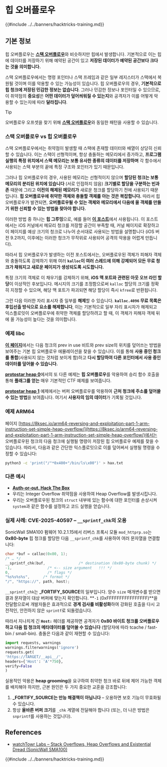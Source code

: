 # 힙 오버플로우

{{#include ../../banners/hacktricks-training.md}}

## 기본 정보

힙 오버플로우는 [**스택 오버플로우**](../stack-overflow/index.html)와 비슷하지만 힙에서 발생합니다. 기본적으로 이는 힙에 데이터를 저장하기 위해 예약된 공간이 있고 **저장된 데이터가 예약된 공간보다 크다는 것을 의미합니다.**

스택 오버플로우에서는 명령 포인터나 스택 프레임과 같은 일부 레지스터가 스택에서 복원될 것이며 이를 악용할 수 있는 가능성이 있습니다. 힙 오버플로우의 경우, **기본적으로 힙 청크에 저장된 민감한 정보는 없습니다**. 그러나 민감한 정보나 포인터일 수 있으므로, 이 취약점의 **중요성**은 **어떤 데이터가 덮어씌워질 수 있는지**와 공격자가 이를 어떻게 악용할 수 있는지에 따라 **달라집니다**.

> [!TIP]
> 오버플로우 오프셋을 찾기 위해 [**스택 오버플로우**](../stack-overflow/index.html#finding-stack-overflows-offsets)와 동일한 패턴을 사용할 수 있습니다.

### 스택 오버플로우 vs 힙 오버플로우

스택 오버플로우에서는 취약점이 발생할 때 스택에 존재할 데이터와 배열이 상당히 신뢰할 수 있습니다. 이는 스택이 선형적이며, 항상 충돌하는 메모리에서 증가하고, **프로그램 실행의 특정 위치에서 스택 메모리는 보통 유사한 종류의 데이터를 저장하며** 각 함수에서 사용되는 스택 부분의 끝에 특정 구조와 포인터가 있기 때문입니다.

그러나 힙 오버플로우의 경우, 사용된 메모리는 선형적이지 않으며 **할당된 청크는 보통 메모리의 분리된 위치에 있습니다** (서로 인접하지 않음) **크기별로 할당을 구분하는 빈과 존** 때문에 그리고 **이전의 해제된 메모리가** 새로운 청크를 할당하기 전에 사용되기 때문입니다. **힙 오버플로우에 취약한 객체와 충돌할 객체를 아는 것은 복잡합니다.** 따라서 힙 오버플로우가 발견되면, **오버플로우될 수 있는 객체와 메모리에서 다음에 올 객체를 만들기 위한 신뢰할 수 있는 방법을 찾아야 합니다.**

이러한 방법 중 하나는 **힙 그루밍**으로, 예를 들어 [**이 포스트**](https://azeria-labs.com/grooming-the-ios-kernel-heap/)에서 사용됩니다. 이 포스트에서는 iOS 커널에서 메모리 청크를 저장할 공간이 부족할 때, 커널 페이지로 확장하고 이 페이지를 예상 크기의 청크로 나누어 순서대로 사용되는 방법을 설명합니다 (iOS 버전 9.2까지, 이후에는 이러한 청크가 무작위로 사용되어 공격의 악용을 어렵게 만듭니다).

따라서 힙 오버플로우가 발생하는 이전 포스트에서는, 오버플로우된 객체가 피해자 객체와 충돌하도록 강제하기 위해 여러 **`kalloc`이 여러 스레드에 의해 강제되어 모든 무료 청크가 채워지고 새로운 페이지가 생성되도록 시도합니다.**

특정 크기의 객체로 이 채우기를 강제하기 위해, **iOS 맥 포트와 관련된 아웃 오브 라인 할당**이 이상적인 후보입니다. 메시지의 크기를 조정함으로써 `kalloc` 할당의 크기를 정확히 지정할 수 있으며, 해당 맥 포트가 파괴되면 해당 할당이 즉시 `kfree`로 반환됩니다.

그런 다음 이러한 자리 표시자 중 일부를 **해제**할 수 있습니다. **`kalloc.4096` 무료 목록은 후입선출 방식으로 요소를 해제합니다**, 이는 기본적으로 일부 자리 표시자가 해제되고 익스플로잇이 오버플로우에 취약한 객체를 할당하려고 할 때, 이 객체가 피해자 객체 뒤에 올 가능성이 높다는 것을 의미합니다.

### 예제 libc

[**이 페이지**](https://guyinatuxedo.github.io/27-edit_free_chunk/heap_consolidation_explanation/index.html)에서는 다음 청크의 prev in use 비트와 prev size의 위치를 덮어쓰는 방법을 보여주는 기본 힙 오버플로우 에뮬레이션을 찾을 수 있습니다. 이를 통해 **사용 중인 청크를 통합**(사용되지 않는 것처럼 보이게 함)하고 **다시 할당하여 다른 포인터에서 사용 중인 데이터를 덮어쓸 수 있습니다.**

[**protostar heap 0**](https://guyinatuxedo.github.io/24-heap_overflow/protostar_heap0/index.html)에서의 또 다른 예제는 **힙 오버플로우**를 악용하여 승리 함수 호출을 통해 **플래그를 얻는** 매우 기본적인 CTF 예제를 보여줍니다.

[**protostar heap 1**](https://guyinatuxedo.github.io/24-heap_overflow/protostar_heap1/index.html) 예제에서는 버퍼 오버플로우를 악용하여 **근처 청크에 주소를 덮어쓸 수 있는 방법**을 보여줍니다. 여기서 **사용자의 임의 데이터**가 기록될 것입니다.

### 예제 ARM64

페이지 [https://8ksec.io/arm64-reversing-and-exploitation-part-1-arm-instruction-set-simple-heap-overflow/](https://8ksec.io/arm64-reversing-and-exploitation-part-1-arm-instruction-set-simple-heap-overflow/)에서는 오버플로우된 청크의 다음 청크에 실행될 명령이 저장된 힙 오버플로우 예제를 찾을 수 있습니다. 따라서, 다음과 같은 간단한 익스플로잇으로 이를 덮어써서 실행될 명령을 수정할 수 있습니다:
```bash
python3 -c 'print("/"*0x400+"/bin/ls\x00")' > hax.txt
```
### 다른 예시

- [**Auth-or-out. Hack The Box**](https://7rocky.github.io/en/ctf/htb-challenges/pwn/auth-or-out/)
- 우리는 Integer Overflow 취약점을 사용하여 Heap Overflow를 발생시킵니다.
- 우리는 오버플로우된 청크의 `struct` 내부에 있는 함수에 대한 포인터를 손상시켜 `system`과 같은 함수를 설정하고 코드 실행을 얻습니다.

### 실제 사례: CVE-2025-40597 – `__sprintf_chk`의 오용

SonicWall SMA100 펌웨어 10.2.1.15에서 리버스 프록시 모듈 `mod_httprp.so`는 **0x80-byte** 힙 청크를 할당한 다음 `__sprintf_chk`를 사용하여 여러 문자열을 연결합니다:
```c
char *buf = calloc(0x80, 1);
/* … */
__sprintf_chk(buf,               /* destination (0x80-byte chunk) */
-1,                /* <-- size argument   !!! */
0,                 /* flags */
"%s%s%s%s",      /* format */
"/", "https://", path, host);
```
`__sprintf_chk`는 **_FORTIFY_SOURCE**의 일부입니다. 양수 `size` 매개변수를 받으면 결과 문자열이 대상 버퍼에 맞는지 확인합니다. **`-1` (0xFFFFFFFFFFFFFFFF)**을 전달함으로써 개발자들은 효과적으로 **경계 검사를 비활성화**하여 강화된 호출을 다시 고전적인, 안전하지 않은 `sprintf`로 되돌렸습니다.

따라서 지나치게 긴 **`Host:`** 헤더를 제공하면 공격자가 **0x80 바이트 청크를 오버플로우하고 다음 힙 청크의 메타데이터를 덮어쓸 수 있습니다** (할당자에 따라 tcache / fast-bin / small-bin). 충돌은 다음과 같이 재현할 수 있습니다:
```python
import requests, warnings
warnings.filterwarnings('ignore')
requests.get(
'https://TARGET/__api__/',
headers={'Host': 'A'*750},
verify=False
)
```
실용적인 악용은 **heap grooming**을 요구하여 취약한 청크 바로 뒤에 제어 가능한 객체를 배치해야 하지만, 근본 원인은 두 가지 중요한 교훈을 강조합니다:

1. **_FORTIFY_SOURCE는 만능 해결책이 아닙니다** – 오용하면 보호 기능이 무효화될 수 있습니다.
2. 항상 **올바른 버퍼 크기**를 `_chk` 계열에 전달해야 합니다 (또는, 더 나은 방법은 `snprintf`를 사용하는 것입니다).

## References
* [watchTowr Labs – Stack Overflows, Heap Overflows and Existential Dread (SonicWall SMA100)](https://labs.watchtowr.com/stack-overflows-heap-overflows-and-existential-dread-sonicwall-sma100-cve-2025-40596-cve-2025-40597-and-cve-2025-40598/)

{{#include ../../banners/hacktricks-training.md}}
